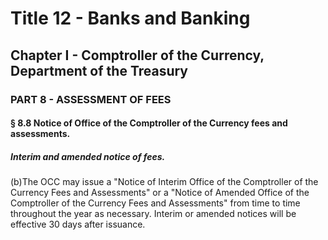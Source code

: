 
# Title 12 - Banks and Banking
## Chapter I - Comptroller of the Currency, Department of the Treasury
### PART 8 - ASSESSMENT OF FEES
#### § 8.8 Notice of Office of the Comptroller of the Currency fees and assessments.
##### Interim and amended notice of fees.

(b)The OCC may issue a "Notice of Interim Office of the Comptroller of the Currency Fees and Assessments" or a "Notice of Amended Office of the Comptroller of the Currency Fees and Assessments" from time to time throughout the year as necessary. Interim or amended notices will be effective 30 days after issuance.
